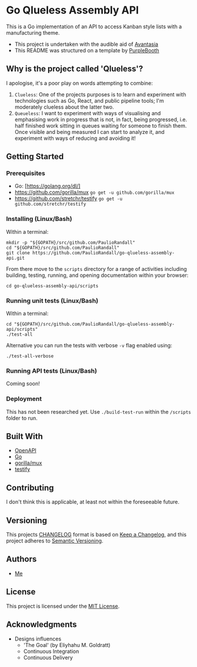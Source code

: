 # Go Qlueless Assembly API

This is a Go implementation of an API to access Kanban style lists with a manufacturing theme. 

- This project is undertaken with the audible aid of [Avantasia](https://www.avantasia.net)
- This README was structured on a template by [PurpleBooth](https://gist.github.com/PurpleBooth/109311bb0361f32d87a2)

## Why is the project called 'Qlueless'?

I apologise, it's a poor play on words attempting to combine:

1. `Clueless`: One of the projects purposes is to learn and experiment with technologies such as Go, React, and public pipeline tools; I'm moderately clueless about the latter two.
2. `Queueless`: I want to experiment with ways of visualising and emphasising work in progress that is not, in fact, being progressed, i.e. half finished work sitting in queues waiting for someone to finish them. Once visible and being measured I can start to analyze it, and experiment with ways of reducing and avoiding it!

## Getting Started

### Prerequisites

- Go: [https://golang.org/dl/]
- https://github.com/gorilla/mux `go get -u github.com/gorilla/mux`
- https://github.com/stretchr/testify `go get -u github.com/stretchr/testify`

### Installing (Linux/Bash)

Within a terminal:

```
mkdir -p "${GOPATH}/src/github.com/PaulioRandall"
cd "${GOPATH}/src/github.com/PaulioRandall"
git clone https://github.com/PaulioRandall/go-qlueless-assembly-api.git
```

From there move to the `scripts` directory for a range of activities including building, testing, running, and opening documentation within your browser:

```
cd go-qlueless-assembly-api/scripts
```

### Running unit tests (Linux/Bash)

Within a terminal:

```
cd "${GOPATH}/src/github.com/PaulioRandall/go-qlueless-assembly-api/scripts"
./test-all
```

Alternative you can run the tests with verbose `-v` flag enabled using:

```
./test-all-verbose
```

### Running API tests (Linux/Bash)

Coming soon!

### Deployment

This has not been researched yet. Use `./build-test-run` within the `/scripts` folder to run.

## Built With

- [OpenAPI](https://swagger.io/docs/specification/about/)
- [Go](https://golang.org)
- [gorilla/mux](https://github.com/gorilla/mux)
- [testify](https://github.com/stretchr/testify)

## Contributing

I don't think this is applicable, at least not within the foreseeable future.

## Versioning

This projects [CHANGELOG](https://github.com/PaulioRandall/go-qlueless-assembly-api/blob/master/api/CHANGELOG.md) format is based on [Keep a Changelog](https://keepachangelog.com/en/1.0.0/), and this project adheres to [Semantic Versioning](https://semver.org/spec/v2.0.0.html).

## Authors

- [Me](https://github.com/PaulioRandall)

## License

This project is licensed under the [MIT License](https://github.com/PaulioRandall/go-qlueless-assembly-api/blob/master/LICENSE).

## Acknowledgments

- Designs influences
  - 'The Goal' (by Eliyhahu M. Goldratt)
  - Continuous Integration
  - Continuous Delivery